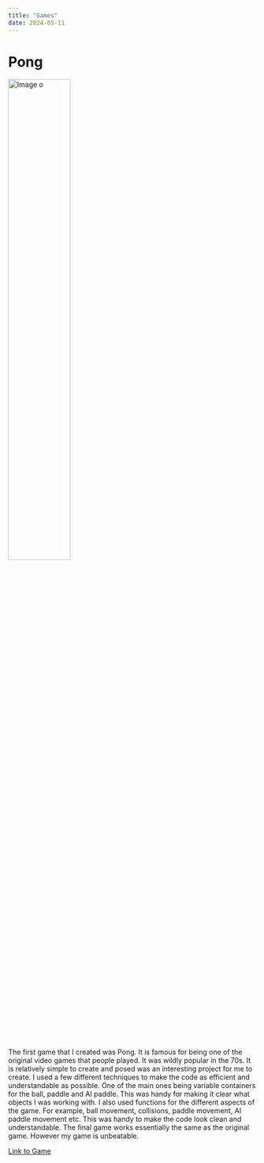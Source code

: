 ```yaml
---
title: "Games"
date: 2024-05-11
---
```


# Pong

<img src="/skills-github-pages/Images/Pong.png" alt="Image o" width="50%">

The first game that I created was Pong. It is famous for being one of the original video games that people played. It was wildly popular in the 70s. It is relatively simple to create and posed was an interesting project for me to create. 
I used a few different techniques to make the code as efficient and understandable as possible. One of the main ones being variable containers for the ball, paddle and AI paddle. This was handy for making it clear what objects I was working with. I also used functions for the different aspects of the game. For example, ball movement, collisions, paddle movement, AI paddle movement etc. This was handy to make the code look clean and understandable. The final game works essentially the same as the original game. However my game is unbeatable.

[Link to Game]()